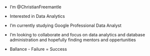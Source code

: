 -  I’m @ChristianFreemantle
-  Interested in Data Analytics 
-  I’m currently studying Google Professional Data Analyst
-  I’m looking to collaborate and focus on data analytics and database administration and hopefully finding mentors and oppertunities

- Ballance - Failure = Success 

<!---
ChristianFreemantle is a ✨ special ✨ repository because its `README.md` (this file) appears on your GitHub profile.
You can click the Preview link to take a look at your changes.
--->
